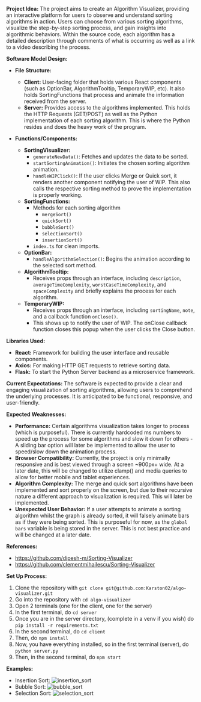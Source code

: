 **Project Idea:**
   The project aims to create an Algorithm Visualizer, providing an interactive platform for users to observe and understand sorting algorithms in action. Users can choose from various sorting algorithms, visualize the step-by-step sorting process, and gain insights into algorithmic behaviors.
   Within the source code, each algorithm has a detailed description through comments of what is occurring as well as a link to a video describing the process.

**Software Model Design:**
   - **File Structure:**
     - **Client:** User-facing folder that holds various React components (such as OptionBar, AlgorithmTooltip, TemporaryWIP, etc). It also holds SortingFunctions that process and animate the information received from the server. 
     - **Server:** Provides access to the algorithms implemented. This holds the HTTP Requests (GET/POST) as well as the Python implementation of each sorting algorithm. This is where the Python resides and does the heavy work of the program.

   - **Functions/Components:**
     - **SortingVisualizer:**
       - `generateNewData()`: Fetches and updates the data to be sorted.
       - `startSortingAnimation()`: Initiates the chosen sorting algorithm animation.
       - `handleWIPClick()`: If the user clicks Merge or Quick sort, it renders another component notifying the user of WIP. This also calls the respective sorting method to prove the implementation is properly working.
     - **SortingFunctions:**
       - Methods for each sorting algorithm
          - `mergeSort()`
          - `quickSort()`
          - `bubbleSort()`
          - `selectionSort()`
          - `insertionSort()`
        - `index.ts` for clean imports.
     - **OptionBar:**
       - `handleAlgorithmSelection()`: Begins the animation according to the selected sort method.
     - **AlgorithmTooltip:**
       - Receives props through an interface, including `description`, `averageTimeComplexity`, `worstCaseTimeComplexity`, and `spaceComplexity` and briefly explains the process for each algorithm.
     - **TemporaryWIP:**
       - Receives props through an interface, including `sortingName`, `note`, and a callback function `onClose()`.
       - This shows up to notify the user of WIP. The onClose callback function closes this popup when the user clicks the Close button.

**Libraries Used:**
   - **React:** Framework for building the user interface and reusable components.
   - **Axios:** For making HTTP GET requests to retrieve sorting data.
   - **Flask:** To start the Python Server backend as a microservice framework.

**Current Expectations:**
   The software is expected to provide a clear and engaging visualization of sorting algorithms, allowing users to comprehend the underlying processes. It is anticipated to be functional, responsive, and user-friendly.

**Expected Weaknesses:**
   - **Performance:** Certain algorithms visualization takes longer to process (which is purposeful). There is currently hardcoded ms numbers to speed up the process for some algorithms and slow it down for others - A sliding bar option will later be implemented to allow the user to speed/slow down the animation process.
   - **Browser Compatibility:** Currently, the project is only minimally responsive and is best viewed through a screen ~900px+ wide. At a later date, this will be changed to utilize clamp() and media queries to allow for better mobile and tablet experiences.
   - **Algorithm Complexity:** The merge and quick sort algorithms have been implemented and sort properly on the screen, but due to their recursive nature a different approach to visualization is required. This will later be implemented.
   - **Unexpected User Behavior:** If a user attempts to animate a sorting algorithm whilst the graph is already sorted, it will falsely animate bars as if they were being sorted. This is purposeful for now, as the `global bars` variable is being stored in the server. This is not best practice and will be changed at a later date.

**References:**
  - https://github.com/dipesh-m/Sorting-Visualizer
  - https://github.com/clementmihailescu/Sorting-Visualizer

**Set Up Process:**
1. Clone the repository with `git clone git@github.com:Karston02/algo-visualizer.git`
2. Go into the repository with `cd algo-visualizer`
3. Open 2 terminals (one for the client, one for the server)
4. In the first terminal, do `cd server`
5. Once you are in the server directory, (complete in a venv if you wish) do `pip install -r requirements.txt
` 
6. In the second terminal, do `cd client`
7. Then, do `npm install`
8. Now, you have everything installed, so in the first terminal (server), do `python server.py`
9. Then, in the second terminal, do `npm start`

**Examples:**
  - Insertion Sort:
    ![insertion_sort](https://github.com/Karston02/algo-visualizer/assets/108380847/2e130e7d-2c90-47f3-a795-aedb2cd66568)
  - Bubble Sort:
    ![bubble_sort](https://github.com/Karston02/algo-visualizer/assets/108380847/9a7ec49f-06df-40d0-a861-5a4397b775ac)
  - Selection Sort:
    ![selection_sort](https://github.com/Karston02/algo-visualizer/assets/108380847/59c33e33-b361-4b74-be09-2f741d92fa46)


   
